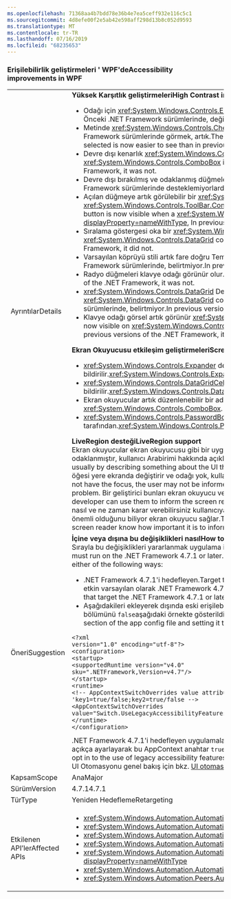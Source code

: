 ```yaml
---
ms.openlocfilehash: 71368aa4b7bdd78e36b4e7ea5ceff932e116c5c1
ms.sourcegitcommit: 4d8efe00f2e5ab42e598aff298d13b8c052d9593
ms.translationtype: MT
ms.contentlocale: tr-TR
ms.lasthandoff: 07/16/2019
ms.locfileid: "68235653"
---
```

### <a name="accessibility-improvements-in-wpf"></a><span data-ttu-id="1de9e-101">Erişilebilirlik geliştirmeleri ' WPF'de</span><span class="sxs-lookup"><span data-stu-id="1de9e-101">Accessibility improvements in WPF</span></span>

|   |   |
|---|---|
|<span data-ttu-id="1de9e-102">Ayrıntılar</span><span class="sxs-lookup"><span data-stu-id="1de9e-102">Details</span></span>|<span data-ttu-id="1de9e-103"><strong>Yüksek Karşıtlık geliştirmeleri</strong></span><span class="sxs-lookup"><span data-stu-id="1de9e-103"><strong>High Contrast improvements</strong></span></span></br><ul><li><span data-ttu-id="1de9e-104">Odağı için <xref:System.Windows.Controls.Expander> denetimidir artık görünür.</span><span class="sxs-lookup"><span data-stu-id="1de9e-104">The focus for the <xref:System.Windows.Controls.Expander> control is now visible.</span></span> <span data-ttu-id="1de9e-105">Önceki .NET Framework sürümlerinde, değildi.</span><span class="sxs-lookup"><span data-stu-id="1de9e-105">In previous versions of the .NET Framework, it was not.</span></span></li><li><span data-ttu-id="1de9e-106">Metinde <xref:System.Windows.Controls.CheckBox> ve <xref:System.Windows.Controls.RadioButton> seçildiklerinde denetimleri daha kolay daha önceki .NET Framework sürümlerinde görmek, artık.</span><span class="sxs-lookup"><span data-stu-id="1de9e-106">The text in <xref:System.Windows.Controls.CheckBox> and <xref:System.Windows.Controls.RadioButton> controls when they are selected is now easier to see than in previous .NET Framework versions.</span></span></li><li><span data-ttu-id="1de9e-107">Devre dışı kenarlık <xref:System.Windows.Controls.ComboBox> devre dışı bırakılmış metinlerin aynı renge sunulmuştur.</span><span class="sxs-lookup"><span data-stu-id="1de9e-107">The border of a disabled <xref:System.Windows.Controls.ComboBox> is now the same color as the disabled text.</span></span> <span data-ttu-id="1de9e-108">Önceki .NET Framework sürümlerinde, değildi.</span><span class="sxs-lookup"><span data-stu-id="1de9e-108">In previous versions of the .NET Framework, it was not.</span></span></li><li><span data-ttu-id="1de9e-109">Devre dışı bırakılmış ve odaklanmış düğmeleri artık doğru bir Tema rengi kullanır.</span><span class="sxs-lookup"><span data-stu-id="1de9e-109">Disabled and focused buttons now use the correct theme color.</span></span> <span data-ttu-id="1de9e-110">Önceki .NET Framework sürümlerinde desteklemiyorlardı.</span><span class="sxs-lookup"><span data-stu-id="1de9e-110">In previous versions of the .NET Framework, they did not.</span></span></li><li><span data-ttu-id="1de9e-111">Açılan düğmeye artık görülebilir bir <xref:System.Windows.Controls.ComboBox> denetimin stili ayarlanmış <xref:System.Windows.Controls.ToolBar.ComboBoxStyleKey?displayProperty=nameWithType>, '.NET Framework'ün önceki sürümlerinde, değildi.</span><span class="sxs-lookup"><span data-stu-id="1de9e-111">The dropdown button is now visible when a <xref:System.Windows.Controls.ComboBox> control's style is set to <xref:System.Windows.Controls.ToolBar.ComboBoxStyleKey?displayProperty=nameWithType>, In previous versions of the .NET Framework, it was not.</span></span></li><li><span data-ttu-id="1de9e-112">Sıralama göstergesi oka bir <xref:System.Windows.Controls.DataGrid> denetimi artık Tema renkleri kullanır.</span><span class="sxs-lookup"><span data-stu-id="1de9e-112">The sort indicator arrow in a <xref:System.Windows.Controls.DataGrid> control now uses theme colors.</span></span> <span data-ttu-id="1de9e-113">Önceki .NET Framework sürümlerinde, belirtmiyor.</span><span class="sxs-lookup"><span data-stu-id="1de9e-113">In previous versions of the .NET Framework, it did not.</span></span></li><li><span data-ttu-id="1de9e-114">Varsayılan köprüyü stili artık fare doğru Tema rengi değişir.</span><span class="sxs-lookup"><span data-stu-id="1de9e-114">The default hyperlink style now changes to the correct theme color on mouse over.</span></span> <span data-ttu-id="1de9e-115">Önceki .NET Framework sürümlerinde, belirtmiyor.</span><span class="sxs-lookup"><span data-stu-id="1de9e-115">In previous versions of the .NET Framework, it did not.</span></span></li><li><span data-ttu-id="1de9e-116">Radyo düğmeleri klavye odağı görünür olur.</span><span class="sxs-lookup"><span data-stu-id="1de9e-116">The Keyboard focus on radio buttons is now visible.</span></span> <span data-ttu-id="1de9e-117">Önceki .NET Framework sürümlerinde, değildi.</span><span class="sxs-lookup"><span data-stu-id="1de9e-117">In previous versions of the .NET Framework, it was not.</span></span></li><li><span data-ttu-id="1de9e-118"><xref:System.Windows.Controls.DataGrid> Denetimin onay kutusu sütun artık beklenen renkleri için klavye odağı bildirim kullanır.</span><span class="sxs-lookup"><span data-stu-id="1de9e-118">The <xref:System.Windows.Controls.DataGrid> control's checkbox column now uses the expected colors for keyboard focus feedback.</span></span> <span data-ttu-id="1de9e-119">Önceki .NET Framework sürümlerinde, belirtmiyor.</span><span class="sxs-lookup"><span data-stu-id="1de9e-119">In previous versions of the .NET Framework, it did not.</span></span></li><li><span data-ttu-id="1de9e-120">Klavye odağı görsel artık görünür <xref:System.Windows.Controls.ComboBox> ve <xref:System.Windows.Controls.ListBox> kontrol eder.</span><span class="sxs-lookup"><span data-stu-id="1de9e-120">the Keyboard focus visuals are now visible on <xref:System.Windows.Controls.ComboBox> and <xref:System.Windows.Controls.ListBox> controls.</span></span> <span data-ttu-id="1de9e-121">Önceki .NET Framework sürümlerinde, değildi.</span><span class="sxs-lookup"><span data-stu-id="1de9e-121">In previous versions of the .NET Framework, it was not.</span></span></p></li></ul><span data-ttu-id="1de9e-122"><strong>Ekran Okuyucusu etkileşim geliştirmeleri</strong></span><span class="sxs-lookup"><span data-stu-id="1de9e-122"><strong>Screen reader interaction improvements</strong></span></span></br><ul><li><span data-ttu-id="1de9e-123"><xref:System.Windows.Controls.Expander> denetimleri artık doğru şekilde gruplar (Genişlet/Daralt)'olarak ekran okuyucular tarafından bildirilir.</span><span class="sxs-lookup"><span data-stu-id="1de9e-123"><xref:System.Windows.Controls.Expander> controls are now correctly announced as groups (expand/collapse) by screen readers.</span></span></li><li><span data-ttu-id="1de9e-124"><xref:System.Windows.Controls.DataGridCell> denetimleri artık veri kılavuz hücresi (ekran okuyucular tarafından yerelleştirilmiş) olarak doğru şekilde bildirilir.</span><span class="sxs-lookup"><span data-stu-id="1de9e-124"><xref:System.Windows.Controls.DataGridCell> controls are now correctly announced as data grid cell (localized) by screen readers.</span></span></li><li><span data-ttu-id="1de9e-125">Ekran okuyucular artık düzenlenebilir bir adı duyurmaktan <xref:System.Windows.Controls.ComboBox>.</span><span class="sxs-lookup"><span data-stu-id="1de9e-125">Screen readers will now announce the name of an editable <xref:System.Windows.Controls.ComboBox>.</span></span></li><li><span data-ttu-id="1de9e-126"><xref:System.Windows.Controls.PasswordBox> denetimleri artık olarak bildirilen &quot;görünümde hiçbir öğe&quot; ekran okuyucular tarafından.</span><span class="sxs-lookup"><span data-stu-id="1de9e-126"><xref:System.Windows.Controls.PasswordBox> controls are no longer announced as &quot;no item in view&quot; by screen readers.</span></span></p></li></ul><span data-ttu-id="1de9e-127"><strong>LiveRegion desteği</strong></span><span class="sxs-lookup"><span data-stu-id="1de9e-127"><strong>LiveRegion support</strong></span></span></br><span data-ttu-id="1de9e-128">Ekran okuyucular ekran okuyucusu gibi bir uygulama kullanıcı Arabirimi içeriği genellikle, büyük olasılıkla çoğu kullanıcının ilgi öğe olduğundan bir şey şu anda odaklanmıştır, kullanıcı Arabirimi hakkında açıklayarak bilmeniz kolaylaştıracak.</span><span class="sxs-lookup"><span data-stu-id="1de9e-128">Screen readers such as Narrator help people know the UI contents of an application, usually by describing something about the UI that's currently focused, because that is probably the element of most interest to the user.</span></span> <span data-ttu-id="1de9e-129">Ancak, bir kullanıcı Arabirimi öğesi yere ekranda değiştirir ve odağı yok, kullanıcı değil bilginizi artırın ve önemli bilgiler eksik.</span><span class="sxs-lookup"><span data-stu-id="1de9e-129">However, if a UI element changes somewhere in the screen and it does not have the focus, the user may not be informed and miss important information.</span></span> <span data-ttu-id="1de9e-130">Bu sorunu çözmek için LiveRegions yöneliktir.</span><span class="sxs-lookup"><span data-stu-id="1de9e-130">LiveRegions are meant to solve this problem.</span></span> <span data-ttu-id="1de9e-131">Bir geliştirici bunları ekran okuyucu veya diğer size bildirmek üzere kullanabilir [UI Otomasyonu](~/docs/framework/ui-automation/ui-automation-overview.md) bir UI elemanına önemli bir değişiklik yapıldığında istemci.</span><span class="sxs-lookup"><span data-stu-id="1de9e-131">A developer can use them to inform the screen reader or any other [UI Automation](~/docs/framework/ui-automation/ui-automation-overview.md) client that an important change has been made to a UI element.</span></span> <span data-ttu-id="1de9e-132">Ekran Okuyucu sonra nasıl ve ne zaman karar verebilirsiniz kullanıcıya bu değişikliği bildirmek için. LiveSetting özelliği de kullanıcı Arabirimine yapılan değişikliği bildirmek için ne kadar önemli olduğunu biliyor ekran okuyucu sağlar.</span><span class="sxs-lookup"><span data-stu-id="1de9e-132">The screen reader can then decide how and when to inform the user of this change.The LiveSetting property also lets the screen reader know how important it is to inform the user of the change made to the UI.</span></span>|
|<span data-ttu-id="1de9e-133">Öneri</span><span class="sxs-lookup"><span data-stu-id="1de9e-133">Suggestion</span></span>|<span data-ttu-id="1de9e-134"><strong>İçine veya dışına bu değişiklikleri nasıl</strong></span><span class="sxs-lookup"><span data-stu-id="1de9e-134"><strong>How to opt in or out of these changes</strong></span></span></br><span data-ttu-id="1de9e-135">Sırayla bu değişiklikleri yararlanmak uygulama için .NET Framework 4.7.1 çalıştırmanız gerekir veya üzeri.</span><span class="sxs-lookup"><span data-stu-id="1de9e-135">In order for the application to benefit from these changes, it must run on the .NET Framework 4.7.1 or later.</span></span> <span data-ttu-id="1de9e-136">Uygulamaya bu değişiklikler aşağıdaki yollardan birini yararlanabilir:</span><span class="sxs-lookup"><span data-stu-id="1de9e-136">The application can benefit from these changes in either of the following ways:</span></span><ul><li><span data-ttu-id="1de9e-137">.NET Framework 4.7.1'i hedefleyen.</span><span class="sxs-lookup"><span data-stu-id="1de9e-137">Target the .NET Framework 4.7.1.</span></span> <span data-ttu-id="1de9e-138">Bu önerilen bir yaklaşımdır.</span><span class="sxs-lookup"><span data-stu-id="1de9e-138">This is the recommended approach.</span></span> <span data-ttu-id="1de9e-139">Bu erişilebilirlik değişiklikleri etkin varsayılan olarak .NET Framework 4.7.1'i hedefleyen WPF uygulamaları veya üzeri.</span><span class="sxs-lookup"><span data-stu-id="1de9e-139">These accessibility changes are enabled by default on WPF applications that target the .NET Framework 4.7.1 or later.</span></span></li><li><span data-ttu-id="1de9e-140">Aşağıdakileri ekleyerek dışında eski erişilebilirlik davranışları bölgedeyse [AppContext anahtar](~/docs/framework/configure-apps/file-schema/runtime/appcontextswitchoverrides-element.md) içinde <code>&lt;runtime&gt;</code> uygulama yapılandırma dosyasını ve bu ayarın bölümünü <code>false</code>aşağıdaki örnekte gösterildiği gibi.</span><span class="sxs-lookup"><span data-stu-id="1de9e-140">It opts out of the legacy accessibility behaviors by adding the following [AppContext Switch](~/docs/framework/configure-apps/file-schema/runtime/appcontextswitchoverrides-element.md) in the <code>&lt;runtime&gt;</code> section of the app config file and setting it to <code>false</code>, as the following example shows.</span></span></li></ul><pre><code class="lang-xml">&lt;?xml version=&quot;1.0&quot; encoding=&quot;utf-8&quot;?&gt;&#13;&#10;&lt;configuration&gt;&#13;&#10;&lt;startup&gt;&#13;&#10;&lt;supportedRuntime version=&quot;v4.0&quot; sku=&quot;.NETFramework,Version=v4.7&quot;/&gt;&#13;&#10;&lt;/startup&gt;&#13;&#10;&lt;runtime&gt;&#13;&#10;&lt;!-- AppContextSwitchOverrides value attribute is in the form of &#39;key1=true/false;key2=true/false  --&gt;&#13;&#10;&lt;AppContextSwitchOverrides value=&quot;Switch.UseLegacyAccessibilityFeatures=false&quot; /&gt;&#13;&#10;&lt;/runtime&gt;&#13;&#10;&lt;/configuration&gt;&#13;&#10;</code></pre><span data-ttu-id="1de9e-141">.NET Framework 4.7.1'i hedefleyen uygulamalar veya üzeri ve eski korumak istiyorsanız erişilebilirlik davranışı kabul etme eski erişilebilirlik özelliklerinin kullanımı için açıkça ayarlayarak bu AppContext anahtar <code>true</code>.</span><span class="sxs-lookup"><span data-stu-id="1de9e-141">Applications that target the .NET Framework 4.7.1 or later and want to preserve the legacy accessibility behavior can opt in to the use of legacy accessibility features by explicitly setting this AppContext switch to <code>true</code>.</span></span></br><span data-ttu-id="1de9e-142">UI Otomasyonu genel bakış için bkz. [UI otomasyonuna genel bakış](~/docs/framework/ui-automation/ui-automation-overview.md).</span><span class="sxs-lookup"><span data-stu-id="1de9e-142">For an overview of UI automation, see the [UI Automation Overview](~/docs/framework/ui-automation/ui-automation-overview.md).</span></span>|
|<span data-ttu-id="1de9e-143">Kapsam</span><span class="sxs-lookup"><span data-stu-id="1de9e-143">Scope</span></span>|<span data-ttu-id="1de9e-144">Ana</span><span class="sxs-lookup"><span data-stu-id="1de9e-144">Major</span></span>|
|<span data-ttu-id="1de9e-145">Sürüm</span><span class="sxs-lookup"><span data-stu-id="1de9e-145">Version</span></span>|<span data-ttu-id="1de9e-146">4.7.1</span><span class="sxs-lookup"><span data-stu-id="1de9e-146">4.7.1</span></span>|
|<span data-ttu-id="1de9e-147">Tür</span><span class="sxs-lookup"><span data-stu-id="1de9e-147">Type</span></span>|<span data-ttu-id="1de9e-148">Yeniden Hedefleme</span><span class="sxs-lookup"><span data-stu-id="1de9e-148">Retargeting</span></span>|
|<span data-ttu-id="1de9e-149">Etkilenen API’ler</span><span class="sxs-lookup"><span data-stu-id="1de9e-149">Affected APIs</span></span>|<ul><li><xref:System.Windows.Automation.AutomationElementIdentifiers.LiveSettingProperty?displayProperty=nameWithType></li><li><xref:System.Windows.Automation.AutomationElementIdentifiers.LiveRegionChangedEvent?displayProperty=nameWithType></li><li><xref:System.Windows.Automation.AutomationLiveSetting?displayProperty=nameWithType></li><li><xref:System.Windows.Automation.AutomationProperties.LiveSettingProperty?displayProperty=nameWithType></li><li><xref:System.Windows.Automation.AutomationProperties.SetLiveSetting(System.Windows.DependencyObject,System.Windows.Automation.AutomationLiveSetting)?displayProperty=nameWithType></li><li><xref:System.Windows.Automation.AutomationProperties.GetLiveSetting(System.Windows.DependencyObject)?displayProperty=nameWithType></li><li><xref:System.Windows.Automation.Peers.AutomationPeer.GetLiveSettingCore?displayProperty=nameWithType></li></ul>|
